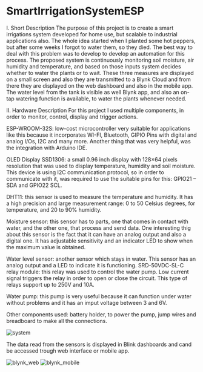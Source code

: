 # SmartIrrigationSystemESP

I. Short Description
The purpose of this project is to create a smart irrigations system developed for home use, but scalable to industrial applications also. The whole idea started when I planted some hot peppers, but after some weeks I forgot to water them, so they died. The best way to deal with this problem was to develop to develop an automation for this process. The proposed system is continuously monitoring soil moisture, air humidity and temperature, and based on those inputs system decides whether to water the plants or to wait. These three measures are displayed on a small screen and also they are transmitted to a Blynk Cloud and from there they are displayed on the web dashboard and also in the mobile app. The water level from the tank is visible as well Blynk app, and also an on-tap watering function is available, to water the plants whenever needed.

II. Hardware Description
For this project I used multiple components, in order to monitor, control, display and trigger actions.

ESP-WROOM-32S: low-cost microcontroller very suitable for applications like this because it incorporates WI-FI, Bluetooth, GIPIO Pins with digital and analog I/Os, I2C and many more. Another thing that was very helpful, was the integration with Arduino IDE.

OLED Display SSD1306: a small 0.96 inch display with 128×64 pixels resolution that was used to display temperature, humidity and soil moisture. This device is using I2C communication protocol, so in order to communicate with it, was required to use the suitable pins for this: GPIO21 – SDA and GPIO22 SCL.

DHT11: this sensor is used to measure the temperature and humidity. It has a high precision and large measurement range: 0 to 50 Celsius degrees, for temperature, and 20 to 90% humidity.

Moisture sensor: this sensor has to parts, one that comes in contact with water, and the other one, that process and send data. One interesting thig about this sensor is the fact that it can have an analog output and also a digital one. It has adjustable sensitivity and an indicator LED to show when the maximum value is obtained.

Water level sensor: another sensor which stays in water. This sensor has an analog output and a LED to indicate it is functioning. SRD-50VDC-SL-C relay module: this relay was used to control the water pump. Low current signal triggers the relay in order to open or close the circuit. This type of relays support up to 250V and 10A.

Water pump: this pump is very useful because it can function under water without problems and it has an imput voltage between 3 and 6V.

Other components used: battery holder, to power the pump, jump wires and breadboard to make all the connections.



![system](https://user-images.githubusercontent.com/47916325/151583411-e2bace4a-4534-4933-b224-63ed6a988c26.jpeg)

The data read from the sensors is displayed in Blink dashboards and cand be accessed trough web interface or mobile app.


![blynk_web](https://user-images.githubusercontent.com/47916325/151585140-60012a9f-d8bc-4bc1-b0a1-222fc099be1e.JPG)
![blynk_mobile](https://user-images.githubusercontent.com/47916325/151585224-eb4526a2-ce83-4be2-b261-1ac6cbc7a077.jpg)
